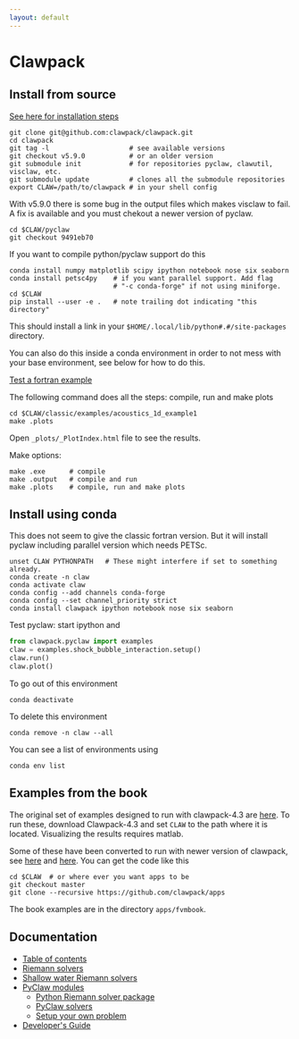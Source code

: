 ```yaml
---
layout: default
---
```


# Clawpack

## Install from source

[See here for installation steps](http://www.clawpack.org/installing_fortcodes.html)

```shell
git clone git@github.com:clawpack/clawpack.git
cd clawpack
git tag -l                    # see available versions
git checkout v5.9.0           # or an older version
git submodule init            # for repositories pyclaw, clawutil, visclaw, etc.
git submodule update          # clones all the submodule repositories
export CLAW=/path/to/clawpack # in your shell config
```

With v5.9.0 there is some bug in the output files which makes visclaw to fail. A fix is available and you must chekout a newer version of pyclaw.

```shell
cd $CLAW/pyclaw
git checkout 9491eb70
```

If you want to compile python/pyclaw support do this

```shell
conda install numpy matplotlib scipy ipython notebook nose six seaborn
conda install petsc4py    # if you want parallel support. Add flag
                          # "-c conda-forge" if not using miniforge.
cd $CLAW
pip install --user -e .   # note trailing dot indicating "this directory"
```

This should install a link in your `$HOME/.local/lib/python#.#/site-packages` directory.

You can also do this inside a conda environment in order to not mess with your base environment, see below for how to do this.

[Test a fortran example](http://www.clawpack.org/first_run_fortran.html#first-run-fortran)

The following command does all the steps: compile, run and make plots

```shell
cd $CLAW/classic/examples/acoustics_1d_example1
make .plots
```

Open `_plots/_PlotIndex.html` file to see the results.

Make options:

```shell
make .exe      # compile
make .output   # compile and run
make .plots    # compile, run and make plots
```

## Install using conda

This does not seem to give the classic fortran version. But it will install pyclaw including parallel version which needs PETSc.

```shell
unset CLAW PYTHONPATH   # These might interfere if set to something already.
conda create -n claw
conda activate claw
conda config --add channels conda-forge
conda config --set channel_priority strict
conda install clawpack ipython notebook nose six seaborn
```

Test pyclaw: start ipython and

```python
from clawpack.pyclaw import examples
claw = examples.shock_bubble_interaction.setup()
claw.run()
claw.plot()
```

To go out of this environment

```shell
conda deactivate
```

To delete this environment

```shell
conda remove -n claw --all
```

You can see a list of environments using

```shell
conda env list
```

## Examples from the book

The original set of examples designed to run with clawpack-4.3 are [here](https://depts.washington.edu/clawpack/clawpack-4.3/book.html). To run these, download Clawpack-4.3 and set `CLAW` to the path where it is located. Visualizing the results requires matlab.

Some of these have been converted to run with newer version of clawpack, see [here](http://depts.washington.edu/clawpack/users/book.html#book) and [here](http://depts.washington.edu/clawpack/users/claw/doc/gallery/gallery_book.html). You can get the code like this

```shell
cd $CLAW  # or where ever you want apps to be
git checkout master
git clone --recursive https://github.com/clawpack/apps
```

The book examples are in the directory `apps/fvmbook`.

## Documentation

* [Table of contents](https://www.clawpack.org/contents.html)
* [Riemann solvers](https://www.clawpack.org/riemann.html)
* [Shallow water Riemann solvers](https://www.clawpack.org/riemann/Shallow_water_Riemann_solvers.html)
* [PyClaw modules](https://www.clawpack.org/pyclaw/index.html#pyclaw-modules-reference-documentation)
  * [Python Riemann solver package](https://www.clawpack.org/pyclaw/rp.html)
  * [PyClaw solvers](https://www.clawpack.org/pyclaw/solvers.html)
  * [Setup your own problem](https://www.clawpack.org/pyclaw/problem.html)
* [Developer's Guide](https://www.clawpack.org/developers.html)
